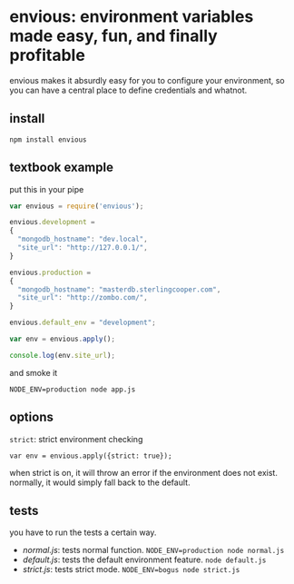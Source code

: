 # envious: environment variables made easy, fun, and finally profitable

envious makes it absurdly easy for you to configure your environment, so you can have a central place to define credentials and whatnot.

## install

    npm install envious

## textbook example

put this in your pipe

```javascript
var envious = require('envious');

envious.development = 
{
  "mongodb_hostname": "dev.local",
  "site_url": "http://127.0.0.1/",
}

envious.production = 
{
  "mongodb_hostname": "masterdb.sterlingcooper.com",
  "site_url": "http://zombo.com/",
}

envious.default_env = "development";

var env = envious.apply();

console.log(env.site_url);
```

and smoke it

    NODE_ENV=production node app.js

## options

`strict`: strict environment checking

    var env = envious.apply({strict: true});

when strict is on, it will throw an error if the environment does not exist. normally, it would simply fall back to the default.

## tests

you have to run the tests a certain way.

- *normal.js*: tests normal function. `NODE_ENV=production node normal.js`
- *default.js*: tests the default environment feature. `node default.js`
- *strict.js*: tests strict mode. `NODE_ENV=bogus node strict.js`
